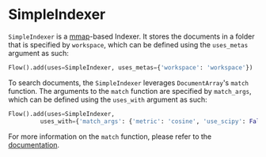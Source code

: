 # SimpleIndexer

`SimpleIndexer` is a [mmap](https://docs.python.org/3/library/mmap.html)-based Indexer. It stores the documents in a folder that is
specified by `workspace`, which can be defined using the `uses_metas` argument as such:

```python
Flow().add(uses=SimpleIndexer, uses_metas={'workspace': 'workspace'})
```

To search documents, the `SimpleIndexer` leverages `DocumentArray`'s `match` function. 
The arguments to the `match` function are specified by `match_args`, which can be defined
using the `uses_with` argument as such:

```python
Flow().add(uses=SimpleIndexer,
         uses_with={'match_args': {'metric': 'cosine', 'use_scipy': False}})
```

For more information on the `match` function, please refer to the [documentation](https://docs.jina.ai/api/jina.types.arrays.neural_ops/#jina.types.arrays.neural_ops.DocumentArrayNeuralOpsMixin.match).
